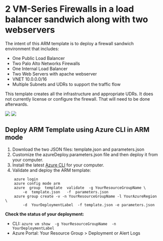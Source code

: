 # 2 VM-Series Firewalls in a load balancer sandwich along with two webservers


The intent of this ARM template is to deploy a firewall sandwich environment that includes:
- One Public Load Balancer
- Two Palo Alto Networks Firewalls
- One Internal Load Balancer
- Two Web Servers with apache webserver
- VNET 10.0.0.0/16
- Multiple Subnets and UDRs to support the traffic flow

This template creates all the infrastructure and appropriate UDRs. It does not currently license or configure the firewall.  That will need to be done afterwards.  

[<img src="http://azuredeploy.net/deploybutton.png"/>](https://portal.azure.com/#create/Microsoft.Template/uri/https%3A%2F%2Fraw.githubusercontent.com%2Fdjspears%2FPaloAlto%2Fmaster%2Fazure-LB-Sandwich%2Ftemplate.json)
[<img src="https://camo.githubusercontent.com/536ab4f9bc823c2e0ce72fb610aafda57d8c6c12/687474703a2f2f61726d76697a2e696f2f76697375616c697a65627574746f6e2e706e67" data-canonical-src="http://armviz.io/visualizebutton.png" style="max-width:100%;">](http://armviz.io/#/?load=https%3A%2F%2Fraw.githubusercontent.com%2Fdjspears%2FPaloAlto%2Fmaster%2Fazure-LB-Sandwich%2template.json)


## Deploy ARM Template using Azure CLI in ARM mode

1. Download the two JSON files: template.json and parameters.json
1. Customize the azureDeploy.parameters.json file and then deploy it from your computer.
1. Install the latest <a href="https://azure.microsoft.com/en-us/documentation/articles/xplat-cli-install/">Azure CLI</a> for your computer.</li>
1. Validate and deploy the ARM template:

``` azure
    azure login
    azure config mode arm
    azure  group  template  validate  -g YourResourceGroupName \
        -e  template.json   -f  parameters.json
    azure group create -v -n YourResourceGroupName -l YourAzureRegion  \
        -d  YourDeploymentLabel  -f template.json -e parameters.json
```

**Check the status of your deployment:**

- CLI: `azure vm show  -g YourResourceGroupName  -n YourDeploymentLabel`
- Azure Portal: Your Resource Group > Deployment or Alert Logs

